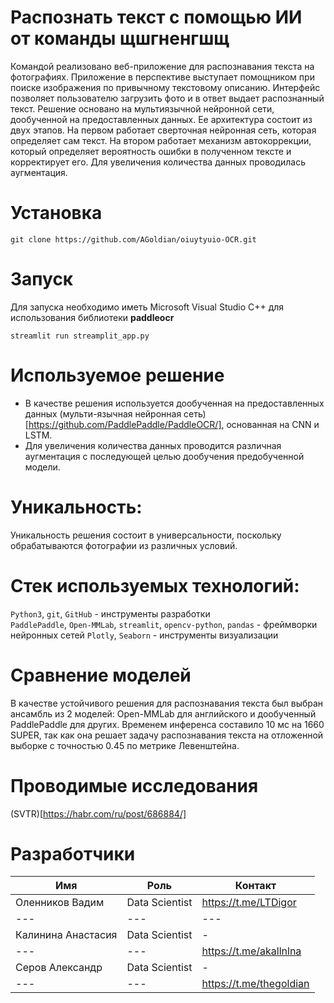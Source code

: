 # Распознать текст с помощью ИИ от команды щшгненгшщ

Командой реализовано веб-приложение для распознавания текста на фотографиях. Приложение в перспективе выступает помощником при поиске изображения по привычному текстовому описанию. Интерфейс позволяет пользователю загрузить фото и в ответ выдает распознанный текст. Решение основано на мультиязычной нейронной сети, дообученной на предоставленных данных. Ее архитектура состоит из двух этапов. На первом работает сверточная нейронная сеть, которая определяет сам текст. На втором работает механизм автокоррекции, который определяет вероятность ошибки в полученном тексте и корректирует его. Для увеличения количества данных проводилась аугментация.

# Установка
```
git clone https://github.com/AGoldian/oiuytyuio-OCR.git
```

# Запуск
Для запуска необходимо иметь Microsoft Visual Studio C++ для использования библиотеки **paddleocr**
```
streamlit run streamplit_app.py
```

# Используемое решение

* В качестве решения используется дообученная на предоставленных данных (мульти-язычная нейронная сеть)[https://github.com/PaddlePaddle/PaddleOCR/], основанная на CNN и LSTM.
* Для увеличения количества данных проводится различная аугментация с последующей целью дообучения предобученной модели. 

# Уникальность:

Уникальность решения состоит в универсальности, поскольку обрабатываются фотографии из различных условий.

# Стек используемых технологий:

`Python3`, `git`, `GitHub` - инструменты разработки  
`PaddlePaddle`, `Open-MMLab`, `streamlit`, `opencv-python`, `pandas` - фреймворки нейронных сетей
`Plotly`, `Seaborn` - инструменты визуализации  

# Сравнение моделей

В качестве устойчивого решения для распознавания текста был выбран ансамбль из 2 моделей: Open-MMLab для английского и дообученный PaddlePaddle для других. Временем инференса составило 10 мс на 1660 SUPER, так как она решает задачу распознавания текста на отложенной выборке с точностью 0.45 по метрике Левенштейна.

# Проводимые исследования

(SVTR)[https://habr.com/ru/post/686884/]


# Разработчики
| Имя                  | Роль           | Контакт              |
|----------------------|----------------|----------------------|
| Оленников Вадим   | Data Scientist | https://t.me/LTDigor |
| ---                  | ---            | ---                  |
| Калинина Анастасия  | Data Scientist | -                    |
| ---                  | ---            | https://t.me/akallnlna |       
| Серов Александр       | Data Scientist | -                    |
| ---                  | ---            | https://t.me/thegoldian   |
